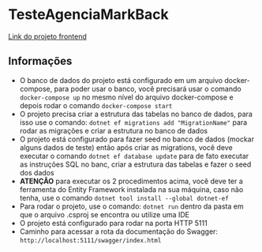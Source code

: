 # TesteAgenciaMarkBack
[Link do projeto frontend](https://github.com/guigovaski/teste-agencia-mark-front)

## Informações
- O banco de dados do projeto está configurado em um arquivo docker-compose, para poder usar o banco, você precisará usar o comando `docker-compose up` no mesmo nível do arquivo docker-compose e depois rodar o comando `docker-compose start`
- O projeto precisa criar a estrutura das tabelas no banco de dados, para isso use o comando: `dotnet ef migrations add "MigrationName"` para rodar as migrações e criar a estrutura no banco de dados
- O projeto está configurado para fazer seed no banco de dados (mockar alguns dados de teste) então após criar as migrations, você deve executar o comando `dotnet ef database update` para de fato executar as instruções SQL no banc, criar a estrutura das tabelas e fazer o seed dos dados
- **ATENÇÂO** para executar os 2 procedimentos acima, você deve ter a ferramenta do Entity Framework instalada na sua máquina, caso não tenha, use o comando `dotnet tool install --global dotnet-ef`
- Para rodar o projeto, use o comando: `dotnet run` dentro da pasta em que o arquivo .csproj se encontra ou utilize uma IDE
- O projeto está configurado para rodar na porta HTTP 5111
- Caminho para acessar a rota da documentação do Swagger: `http://localhost:5111/swagger/index.html`
